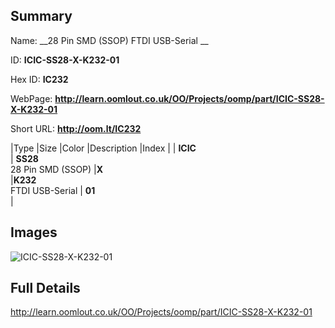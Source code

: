 

## Summary
 
Name: __28 Pin SMD (SSOP) FTDI USB-Serial __

ID: __ICIC-SS28-X-K232-01__

Hex ID: __IC232__

WebPage: __http://learn.oomlout.co.uk/OO/Projects/oomp/part/ICIC-SS28-X-K232-01__

Short URL: __http://oom.lt/IC232__


|Type   |Size   |Color   |Description   |Index   |
| __ICIC__ <br>  | __SS28__<br>28 Pin SMD (SSOP)   |__X__<br>    |__K232__<br>FTDI USB-Serial    | __01__<br>  |


## Images
![ICIC-SS28-X-K232-01](http://oomlout.com/oomp-gen/parts/ICIC-SS28-X-K232-01/ICIC-SS28-X-K232-01_420.jpg)

## Full Details

 http://learn.oomlout.co.uk/OO/Projects/oomp/part/ICIC-SS28-X-K232-01

